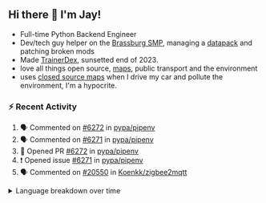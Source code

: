 ## Hi there 👋 I'm Jay!
- Full-time Python Backend Engineer
- Dev/tech guy helper on the [Brassburg SMP](https://www.minecraftiplist.com/server/BrassburgACreateModServer1.19.2-26937), managing a [datapack](https://github.com/TurnrDev/BrassburgDatapack) and patching broken mods
- Made [TrainerDex](https://www.github.com/TrainerDex), sunsetted end of 2023.
- love all things open source, [maps](https://www.openstreetmap.org/user/JayTurnr), public transport and the environment
- uses [closed source maps](https://www.waze.com/) when I drive my car and pollute the environment, I'm a hypocrite.

### :zap: Recent Activity

<!--START_SECTION:activity-->
1. 🗣 Commented on [#6272](https://github.com/pypa/pipenv/pull/6272#issuecomment-2409136112) in [pypa/pipenv](https://github.com/pypa/pipenv)
2. 🗣 Commented on [#6271](https://github.com/pypa/pipenv/issues/6271#issuecomment-2396543718) in [pypa/pipenv](https://github.com/pypa/pipenv)
3. 💪 Opened PR [#6272](https://github.com/pypa/pipenv/pull/6272) in [pypa/pipenv](https://github.com/pypa/pipenv)
4. ❗ Opened issue [#6271](https://github.com/pypa/pipenv/issues/6271) in [pypa/pipenv](https://github.com/pypa/pipenv)
5. 🗣 Commented on [#20550](https://github.com/Koenkk/zigbee2mqtt/issues/20550#issuecomment-2385517164) in [Koenkk/zigbee2mqtt](https://github.com/Koenkk/zigbee2mqtt)
<!--END_SECTION:activity-->
<details>
<summary>Language breakdown over time</summary>
<b>last 30 days</b>

[<img src="https://wakatime.com/share/@TurnrDev/4142a9ac-7325-4d2f-a2bb-ec199b5c798c.svg" alt="A graph showing a rundown of my languages used in the past 30 days. Unforunately, I am unable to autogen alt headers for this at the moment."/>](https://wakatime.com/@TurnrDev)
<b>last year</b>

[<img src="https://github-readme-stats.vercel.app/api/wakatime?username=TurnrDev&layout=compact" alt="A graph showing a rundown of my languages used in the past year. Unforunately, I am unable to autogen alt headers for this at the moment." />](https://wakatime.com/@TurnrDev)
</details>
